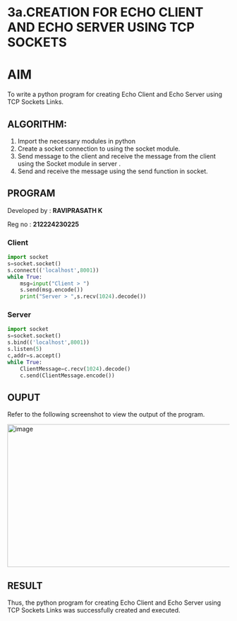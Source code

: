 # 3a.CREATION FOR ECHO CLIENT AND ECHO SERVER USING TCP SOCKETS
# AIM
To write a python program for creating Echo Client and Echo Server using TCP
Sockets Links.
## ALGORITHM:
1. Import the necessary modules in python
2. Create a socket connection to using the socket module.
3. Send message to the client and receive the message from the client using the Socket module in
 server .
4. Send and receive the message using the send function in socket.
## PROGRAM

Developed by : **RAVIPRASATH K**

Reg no : **212224230225**

### Client 
```python
import socket
s=socket.socket()
s.connect(('localhost',8001))
while True:
    msg=input("Client > ")
    s.send(msg.encode())
    print("Server > ",s.recv(1024).decode())
```
### Server
```python
import socket
s=socket.socket()
s.bind(('localhost',8001))
s.listen(5)
c,addr=s.accept()
while True:
    ClientMessage=c.recv(1024).decode()
    c.send(ClientMessage.encode())
```
## OUPUT
Refer to the following screenshot to view the output of the program.

<img width="1243" height="323" alt="image" src="https://github.com/user-attachments/assets/2c1b7121-0f89-4374-bc6d-a99561dc5a15" />

## RESULT
Thus, the python program for creating Echo Client and Echo Server using TCP Sockets Links 
was successfully created and executed.
